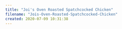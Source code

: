 ```yaml
---
title: "Joi's Oven Roasted Spatchcocked Chicken"
filename: "Jois-Oven-Roasted-Spatchcocked-Chicken"
created: 2020-07-09 10:31:38
---
```

